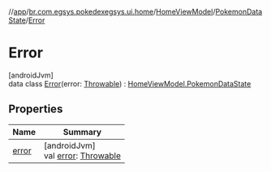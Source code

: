 //[app](../../../../../index.md)/[br.com.egsys.pokedexegsys.ui.home](../../../index.md)/[HomeViewModel](../../index.md)/[PokemonDataState](../index.md)/[Error](index.md)

# Error

[androidJvm]\
data class [Error](index.md)(error: [Throwable](https://kotlinlang.org/api/latest/jvm/stdlib/kotlin/-throwable/index.html)) : [HomeViewModel.PokemonDataState](../index.md)

## Properties

| Name | Summary |
|---|---|
| [error](error.md) | [androidJvm]<br>val [error](error.md): [Throwable](https://kotlinlang.org/api/latest/jvm/stdlib/kotlin/-throwable/index.html) |
